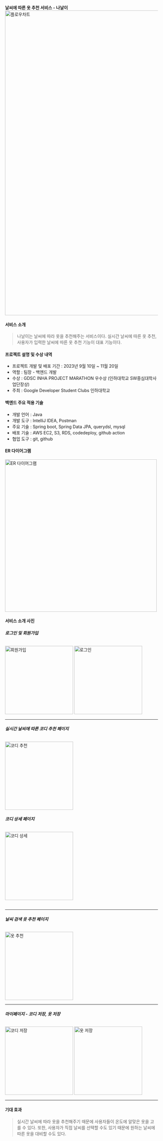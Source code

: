 **날씨에 따른 옷 추천 서비스 - 나날이**
<img width="1000" alt="플로우차트" src="https://github.com/chanhee01/Nanali/assets/102280807/e38888ad-0277-483e-b9e8-03463af59171">


#### **서비스 소개**

> 나날이는 날씨에 따라 옷을 추천해주는 서비스이다. 실시간 날씨에 따른 옷 추천, 사용자가 입력한 날씨에 따른 옷 추천 기능이 대표 기능이다.

#### **프로젝트 설명 및 수상 내역**
- 프로젝트 개발 및 배포 기간 : 2023년 9월 10일 ~ 11월 20일
- 역할 : 팀장 - 백엔드 개발
- 수상 : GDSC INHA PROJECT MARATHON 우수상 (인하대학교 SW중심대학사업단장상)
- 주최 : Google Developer Student Clubs 인하대학교

#### **백엔드 주요 적용 기술**

- 개발 언어 : Java
- 개발 도구 : IntelliJ IDEA, Postman
- 주요 기술 : Spring boot, Spring Data JPA, querydsl, mysql
- 배포 기술 : AWS EC2, S3, RDS, codedeploy, github action
- 협업 도구 : git, github

#### **ER 다이어그램**
<img width="500" alt="ER 다이어그램" src="https://github.com/chanhee01/Nanali/assets/102280807/0f50ca13-9a60-40b4-8d04-a40c5b56421e">



#### **서비스 소개 사진**
###### **로그인 및 회원가입**
<img width="224" alt="회원가입" src="https://github.com/chanhee01/Nanali/assets/102280807/ad2b955a-e268-4431-acb9-ec114c55b5e6">
<img width="224" alt="로그인" src="https://github.com/chanhee01/Nanali/assets/102280807/ad359c43-e774-42cf-8264-4441e4bb4cbb">
<br>
<hr>

###### **실시간 날씨에 따른 코디 추천 페이지**
<img width="224" alt="코디 추천" src="https://github.com/chanhee01/Nanali/assets/102280807/51c9be0e-c8dc-4936-b1de-e76f5c4a06f9">

###### **코디 상세 페이지**
<img width="224" alt="코디 상세" src="https://github.com/chanhee01/Nanali/assets/102280807/514b705c-ea4e-43a7-b3f2-37db3fae9148">\
<br>
<hr>

###### **날씨 검색 옷 추천 페이지**
<img width="224" alt="옷 추천" src="https://github.com/chanhee01/Nanali/assets/102280807/edce3d60-05fa-483c-9d9f-a92b82acabcf">
<br>
<hr>

###### **마이페이지 - 코디 저장, 옷 저장**
<img width="224" alt="코디 저장" src="https://github.com/chanhee01/Nanali/assets/102280807/7b65b3cd-14ff-4f7b-b1e3-846967838119">
<img width="224" alt="옷 저장" src="https://github.com/chanhee01/Nanali/assets/102280807/f1040399-baef-47e3-8613-d3bf26f3ad66">
<br>
<hr>

#### **기대 효과**

> 실시간 날씨에 따라 옷을 추천해주기 때문에 사용자들이 온도에 알맞은 옷을 고를 수 있다.
> 또한, 사용자가 직접 날씨를 선택할 수도 있기 때문에 원하는 날씨에 따른 옷을 대비할 수도 있다.
